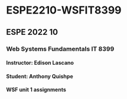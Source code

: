 # ESPE2210-WSFIT8399
## ESPE 2022 10 
### Web Systems Fundamentals  IT 8399
#### Instructor: Edison Lascano
#### Student: Anthony Quishpe
#### WSF unit 1 assignments

